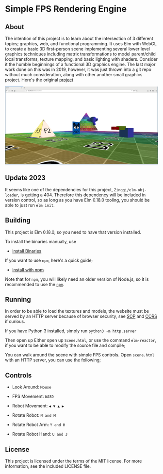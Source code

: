 # Simple FPS Rendering Engine

## About

The intention of this project is to learn about the intersection of 3 different
topics; graphics, web, and functional programming. It uses Elm with WebGL to
create a basic 3D first-person scene implementing several lower level graphics
techniques including matrix transformations to model parent/child local
transforms, texture mapping, and basic lighting with shaders. Consider it the
humble beginnings of a functional 3D graphics engine. The last major work done
on this was in 2019, however, it was just thrown into a git repo without much
consideration, along with other another small graphics project. Here's the
original [project](https://github.com/JosephFerano/elm-graphics)

!["FPS Scene"](screenshots/elm-fps.png)


## Update 2023

It seems like one of the dependencies for this project, `Zinggi/elm-obj-loader`,
is getting a 404. Therefore this dependency will be included in version control,
so as long as you have Elm 0.18.0 tooling, you should be able to just run `elm
init`.


## Building

This project is Elm 0.18.0, so you need to have that version installed.

To install the binaries manually, use 
- [Install Binaries](https://sirfitz.medium.com/install-elm-0-18-0-in-2021-3f64ce298801)

If you want to use `npm`, here's a quick guide;
- [Install with npm](https://discourse.elm-lang.org/t/downgrade-to-v18/2005/2)

Note that for `npm`, you will likely need an older version of Node.js, so it
is recommended to use the [`npm`](https://github.com/nvm-sh/nvm).


## Running

In order to be able to load the textures and models, the website must be served
by an HTTP server because of browser security, see
[SOP](https://developer.mozilla.org/en-US/docs/Web/Security/Same-origin_policy)
and [CORS](https://developer.mozilla.org/en-US/docs/Glossary/CORS) if curious.

If you have Python 3 installed, simply run `python3 -m http.server`


Then open up Either open up `Scene.html`, or use the command `elm-reactor`, if you want to be
able to modify the source file and compile;

You can walk around the scene with simple FPS controls. Open `scene.html` with
an HTTP server, you can use the following;

## Controls

- Look Around: `Mouse`

- FPS Movement: `WASD`

- Robot Movement: `◀ ▼ ▲ ▶`

- Rotate Robot: `N and M`

- Rotate Robot Arm: `Y and H`

- Rotate Robot Hand: `U and J`


## License

This project is licensed under the terms of the MIT license. For more
information, see the included LICENSE file.


